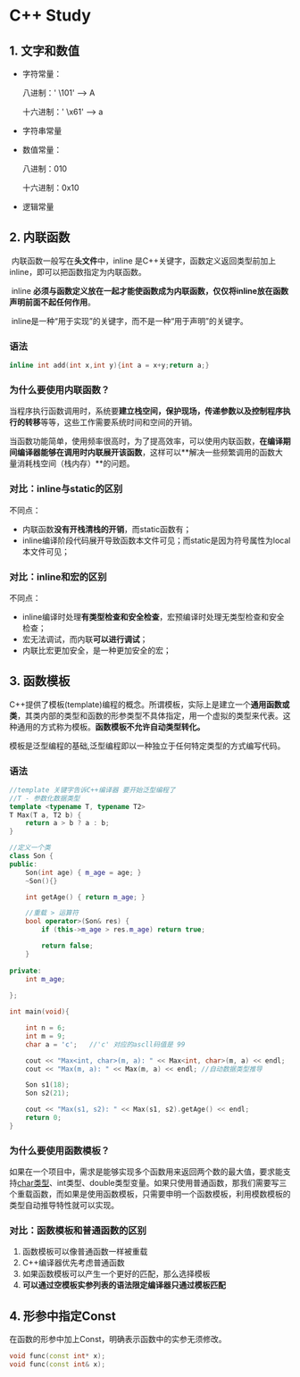 # C++ Study

## 1. 文字和数值

- 字符常量：

  八进制：' \101'  --> A

  十六进制：' \x61' --> a

- 字符串常量

- 数值常量：

  八进制：010

  十六进制：0x10

- 逻辑常量



## 2. 内联函数

​	内联函数一般写在**头文件**中，inline 是C++关键字，函数定义返回类型前加上 inline，即可以把函数指定为内联函数。

​	inline **必须与函数定义放在一起才能使函数成为内联函数，仅仅将inline放在函数声明前面不起任何作用**。

​	inline是一种“用于实现”的关键字，而不是一种“用于声明”的关键字。

### 语法

```c++
inline int add(int x,int y){int a = x+y;return a;}
```

### 为什么要使用内联函数？

​	当程序执行函数调用时，系统要**建立栈空间，保护现场，传递参数以及控制程序执行的转移**等等，这些工作需要系统时间和空间的开销。

​	当函数功能简单，使用频率很高时，为了提高效率，可以使用内联函数，**在编译期间编译器能够在调用时内联展开该函数**，这样可以**解决一些频繁调用的函数大量消耗栈空间（栈内存）**的问题。

### 对比：inline与static的区别

不同点：

- 内联函数**没有开栈清栈的开销**，而static函数有；
- inline编译阶段代码展开导致函数本文件可见；而static是因为符号属性为local本文件可见；

### 对比：inline和宏的区别

不同点：

- inline编译时处理**有类型检查和安全检查**，宏预编译时处理无类型检查和安全检查；
- 宏无法调试，而内联**可以进行调试**；
- 内联比宏更加安全，是一种更加安全的宏；



## 3. 函数模板

​	C++提供了模板(template)编程的概念。所谓模板，实际上是建立一个**通用函数或类**，其类内部的类型和函数的形参类型不具体指定，用一个虚拟的类型来代表。这种通用的方式称为模板。**函数模板不允许自动类型转化。**

​	模板是泛型编程的基础,泛型编程即以一种独立于任何特定类型的方式编写代码。

### 语法

```c++
//template 关键字告诉C++编译器 要开始泛型编程了
//T - 参数化数据类型
template <typename T, typename T2>
T Max(T a, T2 b) {
    return a > b ? a : b;
}

//定义一个类
class Son {
public:
    Son(int age) { m_age = age; }
    ~Son(){}

    int getAge() { return m_age; }

    //重载 > 运算符
    bool operator>(Son& res) {
        if (this->m_age > res.m_age) return true;

        return false;
    }
    
private:
    int m_age;
    
};

int main(void){

	int n = 6;
	int m = 9;
	char a = 'c';	//'c' 对应的ascll码值是 99

	cout << "Max<int, char>(m, a): " << Max<int, char>(m, a) << endl;	//显式类型调用
	cout << "Max(m, a): " << Max(m, a) << endl;	//自动数据类型推导

    Son s1(18);
	Son s2(21);

	cout << "Max(s1, s2): " << Max(s1, s2).getAge() << endl;
	return 0;
}

```

### 为什么要使用函数模板？

​	如果在一个项目中，需求是能够实现多个函数用来返回两个数的最大值，要求能支持[char类型](https://so.csdn.net/so/search?q=char类型&spm=1001.2101.3001.7020)、int类型、double类型变量。如果只使用普通函数，那我们需要写三个重载函数，而如果是使用函数模板，只需要申明一个函数模板，利用模数模板的类型自动推导特性就可以实现。

### 对比：函数模板和普通函数的区别

1. 函数模板可以像普通函数一样被重载
2. C++编译器优先考虑普通函数
3. 如果函数模板可以产生一个更好的匹配，那么选择模板
4. **可以通过空模板实参列表的语法限定编译器只通过模板匹配**



## 4. 形参中指定Const

在函数的形参中加上Const，明确表示函数中的实参无须修改。

```c++
void func(const int* x);
void func(const int& x);
```



